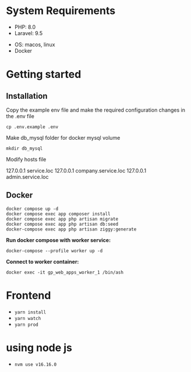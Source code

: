 # System Requirements
* PHP: 8.0
* Laravel: 9.5
<!-- * nodejs: 12.15.0 -->
* OS: macos, linux
* Docker

# Getting started

## Installation

Copy the example env file and make the required configuration changes in the .env file
    
    cp .env.example .env

Make db_mysql folder for docker mysql volume

    mkdir db_mysql

Modify hosts file
    
127.0.0.1 service.loc
127.0.0.1 company.service.loc
127.0.0.1 admin.service.loc

## Docker
    
    docker compose up -d
    docker compose exec app composer install
    docker compose exec app php artisan migrate
    docker compose exec app php artisan db:seed
    docker-compose exec app php artisan ziggy:generate
 **Run docker compose with worker service:**
 
    docker-compose --profile worker up -d
 **Connect to worker container:**
    
    docker exec -it gp_web_apps_worker_1 /bin/ash
    

# Frontend
- `yarn install`
- `yarn watch`
- `yarn prod`

# using node js
- `nvm use v16.16.0 `
